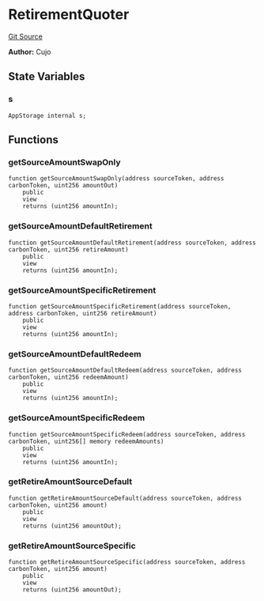 # RetirementQuoter
[Git Source](https://github.com/KlimaDAO/klimadao-solidity/blob/b4fb0f4685d5fe4c80ffc162389dfe0abdfe9f39/src/infinity/facets/RetirementQuoter.sol)

**Author:**
Cujo


## State Variables
### s

```solidity
AppStorage internal s;
```


## Functions
### getSourceAmountSwapOnly


```solidity
function getSourceAmountSwapOnly(address sourceToken, address carbonToken, uint256 amountOut)
    public
    view
    returns (uint256 amountIn);
```

### getSourceAmountDefaultRetirement


```solidity
function getSourceAmountDefaultRetirement(address sourceToken, address carbonToken, uint256 retireAmount)
    public
    view
    returns (uint256 amountIn);
```

### getSourceAmountSpecificRetirement


```solidity
function getSourceAmountSpecificRetirement(address sourceToken, address carbonToken, uint256 retireAmount)
    public
    view
    returns (uint256 amountIn);
```

### getSourceAmountDefaultRedeem


```solidity
function getSourceAmountDefaultRedeem(address sourceToken, address carbonToken, uint256 redeemAmount)
    public
    view
    returns (uint256 amountIn);
```

### getSourceAmountSpecificRedeem


```solidity
function getSourceAmountSpecificRedeem(address sourceToken, address carbonToken, uint256[] memory redeemAmounts)
    public
    view
    returns (uint256 amountIn);
```

### getRetireAmountSourceDefault


```solidity
function getRetireAmountSourceDefault(address sourceToken, address carbonToken, uint256 amount)
    public
    view
    returns (uint256 amountOut);
```

### getRetireAmountSourceSpecific


```solidity
function getRetireAmountSourceSpecific(address sourceToken, address carbonToken, uint256 amount)
    public
    view
    returns (uint256 amountOut);
```

